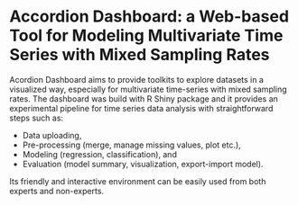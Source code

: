 # Accordion Dashboard: a Web-based Tool for Modeling Multivariate Time Series with Mixed Sampling Rates

Acordion Dashboard aims to provide toolkits to explore datasets in a visualized way, especially for multivariate time-series with mixed sampling rates. The dashboard was build with R Shiny package and it provides an experimental pipeline for time series data analysis with straightforward steps such as:
- Data uploading, 
- Pre-processing (merge, manage missing values, plot etc.), 
- Modeling (regression, classification), and 
- Evaluation (model summary, visualization, export-import model).

Its friendly and interactive environment can be easily used from both experts and non-experts.

